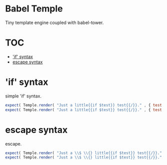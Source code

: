 

# Babel Temple

Tiny template engine coupled with babel-tower.
 
# TOC
   - ['if' syntax](#if-syntax)
   - [escape syntax](#escape-syntax)
<a name=""></a>
 
<a name="if-syntax"></a>
# 'if' syntax
simple 'if' syntax.

```js
expect( Temple.render( "Just a little{{if $test}} test{{/}}." , { test: true } ) ).to.be( "Just a little test." ) ;
expect( Temple.render( "Just a little{{if $test}} test{{/}}." , { test: false } ) ).to.be( "Just a little." ) ;
```

<a name="escape-syntax"></a>
# escape syntax
escape.

```js
expect( Temple.render( "Just a \\$ \\{} little{{if $test}} test{{/}}." , { test: true } ) ).to.be( "Just a \\$ {} little test." ) ;
expect( Temple.render( "Just a \\$ \\{} little{{if $test}} test{{/}}." , { test: false } ) ).to.be( "Just a \\$ {} little." ) ;
```


